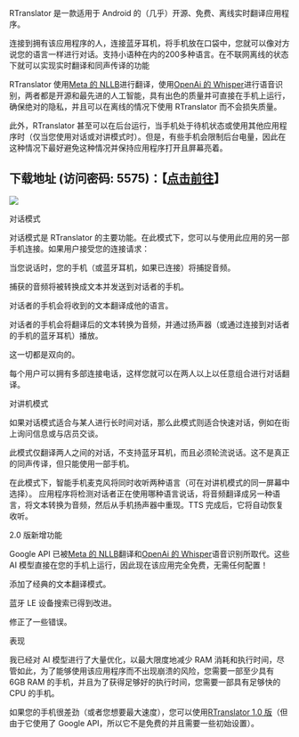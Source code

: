 RTranslator 是一款适用于 Android 的（几乎）开源、免费、离线实时翻译应用程序。

连接到拥有该应用程序的人，连接蓝牙耳机，将手机放在口袋中，您就可以像对方说您的语言一样进行对话。支持小语种在内的200多种语言。在不联网离线的状态下就可以实现实时翻译和同声传译的功能

RTranslator 使用[Meta 的 NLLB](https://ai.meta.com/research/no-language-left-behind/)进行翻译，使用[OpenAi 的 Whisper](https://openai.com/index/whisper/)进行语音识别，两者都是开源和最先进的人工智能，具有出色的质量并可直接在手机上运行，​​确保绝对的隐私，并且可以在离线的情况下使用 RTranslator 而不会损失质量。

此外，RTranslator 甚至可以在后台运行，当手机处于待机状态或使用其他应用程序时（仅当您使用对话或对讲模式时）。但是，有些手机会限制后台电量，因此在这种情况下最好避免这种情况并保持应用程序打开且屏幕亮着。

## 下载地址 (访问密码: 5575)：【[点击前往](https://url17.ctfile.com/f/39742717-1316094301-c66afa?p=5575)】


<img src="https://www.freedidi.com/wp-content/uploads/2024/06/678678-2048x1093.webp">


对话模式
 

对话模式是 RTranslator 的主要功能。在此模式下，您可以与使用此应用的另一部手机连接。如果用户接受您的连接请求：

当您说话时，您的手机（或蓝牙耳机，如果已连接）将捕捉音频。

捕获的音频将被转换成文本并发送到对话者的手机。

对话者的手机会将收到的文本翻译成他的语言。

对话者的手机会将翻译后的文本转换为音频，并通过扬声器（或通过连接到对话者的手机的蓝牙耳机）播放。

这一切都是双向的。

每个用户可以拥有多部连接电话，这样您就可以在两人以上以任意组合进行对话翻译。

对讲机模式
 

如果对话模式适合与某人进行长时间对话，那么此模式则适合快速对话，例如在街上询问信息或与店员交谈。

此模式仅翻译两人之间的对话，不支持蓝牙耳机，而且必须轮流说话。这不是真正的同声传译，但只能使用一部手机。

在此模式下，智能手机麦克风将同时收听两种语言（可在对讲机模式的同一屏幕中选择）。
应用程序将检测对话者正在使用哪种语言说话，将音频翻译成另一种语言，将文本转换为音频，然后从手机扬声器中重现。TTS 完成后，它将自动恢复收听。

2.0 版新增功能
 

Google API 已被[Meta 的 NLLB](https://ai.meta.com/research/no-language-left-behind/)翻译和[OpenAi 的 Whisper](https://openai.com/index/whisper/)语音识别所取代。这些 AI 模型直接在您的手机上运行，​​因此现在该应用完全免费，无需任何配置！

添加了经典的文本翻译模式。

蓝牙 LE 设备搜索已得到改进。

修正了一些错误。

表现
 

我已经对 AI 模型进行了大量优化，以最大限度地减少 RAM 消耗和执行时间，尽管如此，为了能够使用该应用程序而不出现崩溃的风险，您需要一部至少具有6GB RAM 的手机，并且为了获得足够好的执行时间，您需要一部具有足够快的 CPU 的手机。

如果您的手机很差劲（或者您想要最大速度），您可以使用[RTranslator 1.0 版](https://github.com/niedev/RTranslator/tree/v1.00)（但由于它使用了 Google API，所以它不是免费的并且需要一些初始设置）。